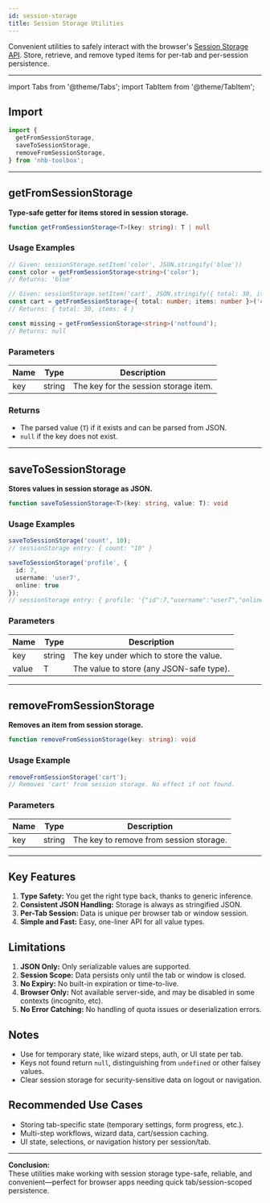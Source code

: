 ```yaml
---
id: session-storage
title: Session Storage Utilities
---
```


Convenient utilities to safely interact with the browser's [Session Storage API](https://developer.mozilla.org/en-US/docs/Web/API/Window/sessionStorage). Store, retrieve, and remove typed items for per-tab and per-session persistence.

---

import Tabs from '@theme/Tabs';
import TabItem from '@theme/TabItem';

<!-- markdownlint-disable-file MD024 -->
## Import

```typescript
import {
  getFromSessionStorage,
  saveToSessionStorage,
  removeFromSessionStorage,
} from 'nhb-toolbox';
```

---

## getFromSessionStorage

**Type-safe getter for items stored in session storage.**

```typescript
function getFromSessionStorage<T>(key: string): T | null
```

### Usage Examples

<Tabs>
<TabItem value="String" label="String Value">

```typescript
// Given: sessionStorage.setItem('color', JSON.stringify('blue'))
const color = getFromSessionStorage<string>('color');
// Returns: 'blue'
```

</TabItem>
<TabItem value="Object" label="Object Value">

```typescript
// Given: sessionStorage.setItem('cart', JSON.stringify({ total: 30, items: 4 }))
const cart = getFromSessionStorage<{ total: number; items: number }>('cart');
// Returns: { total: 30, items: 4 }
```

</TabItem>
<TabItem value="Not Found" label="Nonexistent Key">

```typescript
const missing = getFromSessionStorage<string>('notfound');
// Returns: null
```

</TabItem>
</Tabs>

### Parameters

| Name | Type   | Description                            |
|------|--------|----------------------------------------|
| key  | string | The key for the session storage item.  |

### Returns

- The parsed value (`T`) if it exists and can be parsed from JSON.
- `null` if the key does not exist.

---

## saveToSessionStorage

**Stores values in session storage as JSON.**

```typescript
function saveToSessionStorage<T>(key: string, value: T): void
```

### Usage Examples

<Tabs>
<TabItem value="Number" label="Primitive/Number">

```typescript
saveToSessionStorage('count', 10);
// sessionStorage entry: { count: "10" }
```

</TabItem>
<TabItem value="Complex Object" label="Object">

```typescript
saveToSessionStorage('profile', {
  id: 7,
  username: 'user7',
  online: true
});
// sessionStorage entry: { profile: '{"id":7,"username":"user7","online":true}' }
```

</TabItem>
</Tabs>

### Parameters

| Name  | Type   | Description                                |
|-------|--------|--------------------------------------------|
| key   | string | The key under which to store the value.    |
| value | T      | The value to store (any JSON-safe type).   |

---

## removeFromSessionStorage

**Removes an item from session storage.**

```typescript
function removeFromSessionStorage(key: string): void
```

### Usage Example

```typescript
removeFromSessionStorage('cart');
// Removes 'cart' from session storage. No effect if not found.
```

### Parameters

| Name | Type   | Description                          |
|------|--------|--------------------------------------|
| key  | string | The key to remove from session storage. |

---

## Key Features

1. **Type Safety:** You get the right type back, thanks to generic inference.
2. **Consistent JSON Handling:** Storage is always as stringified JSON.
3. **Per-Tab Session:** Data is unique per browser tab or window session.
4. **Simple and Fast:** Easy, one-liner API for all value types.

## Limitations

1. **JSON Only:** Only serializable values are supported.
2. **Session Scope:** Data persists only until the tab or window is closed.
3. **No Expiry:** No built-in expiration or time-to-live.
4. **Browser Only:** Not available server-side, and may be disabled in some contexts (incognito, etc).
5. **No Error Catching:** No handling of quota issues or deserialization errors.

## Notes

- Use for temporary state, like wizard steps, auth, or UI state per tab.
- Keys not found return `null`, distinguishing from `undefined` or other falsey values.
- Clear session storage for security-sensitive data on logout or navigation.

## Recommended Use Cases

- Storing tab-specific state (temporary settings, form progress, etc.).
- Multi-step workflows, wizard data, cart/session caching.
- UI state, selections, or navigation history per session/tab.

---

**Conclusion:**  
These utilities make working with session storage type-safe, reliable, and convenient—perfect for browser apps needing quick tab/session-scoped persistence.
